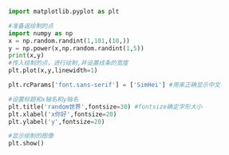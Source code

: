 
<BlogInfo title="3.设置标题和线条粗细" author="白日梦想猿" pv=0 read_times=0 pre_cost_time=0分19秒 category="matplotlib学习" tag_list="['matplotlib学习']" create_time="2020.04.25 13:39:02" update_time="2020.04.25 14:13:07" />

```python
import matplotlib.pyplot as plt

#准备返绘制的点
import numpy as np
x = np.random.randint(1,101,(10,))
y = np.power(x,np.random.randint(1,5))
print(x,y)
#传入绘制的点，进行绘制,并设置线条的宽度
plt.plot(x,y,linewidth=1)

plt.rcParams['font.sans-serif'] = ['SimHei'] #用来正确显示中文

#设置标题和x轴名和y轴名
plt.title('random世界',fontsize=30) #fontsize确定字形大小
plt.xlabel('x你好',fontsize=20)
plt.ylabel('y',fontsize=20)

#显示绘制的图像
plt.show()
```
